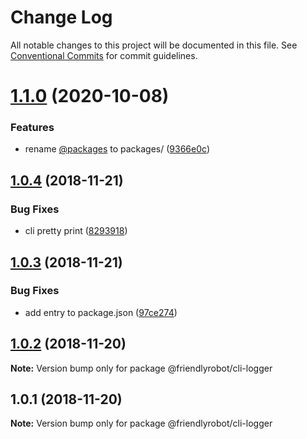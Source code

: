 # Change Log

All notable changes to this project will be documented in this file.
See [Conventional Commits](https://conventionalcommits.org) for commit guidelines.

# [1.1.0](https://github.com/dcai/common-packages/compare/@friendlyrobot/cli-logger@1.0.4...@friendlyrobot/cli-logger@1.1.0) (2020-10-08)


### Features

* rename [@packages](https://github.com/packages) to packages/ ([9366e0c](https://github.com/dcai/common-packages/commit/9366e0c2274b320eca03609296f260c84eefc76f))





## [1.0.4](https://github.com/dcai/common-packages/compare/@friendlyrobot/cli-logger@1.0.3...@friendlyrobot/cli-logger@1.0.4) (2018-11-21)


### Bug Fixes

* cli pretty print ([8293918](https://github.com/dcai/common-packages/commit/8293918))





## [1.0.3](https://github.com/dcai/common-packages/compare/@friendlyrobot/cli-logger@1.0.2...@friendlyrobot/cli-logger@1.0.3) (2018-11-21)


### Bug Fixes

* add entry to package.json ([97ce274](https://github.com/dcai/common-packages/commit/97ce274))





## [1.0.2](https://github.com/dcai/common-packages/compare/@friendlyrobot/cli-logger@1.0.1...@friendlyrobot/cli-logger@1.0.2) (2018-11-20)

**Note:** Version bump only for package @friendlyrobot/cli-logger





## 1.0.1 (2018-11-20)

**Note:** Version bump only for package @friendlyrobot/cli-logger
